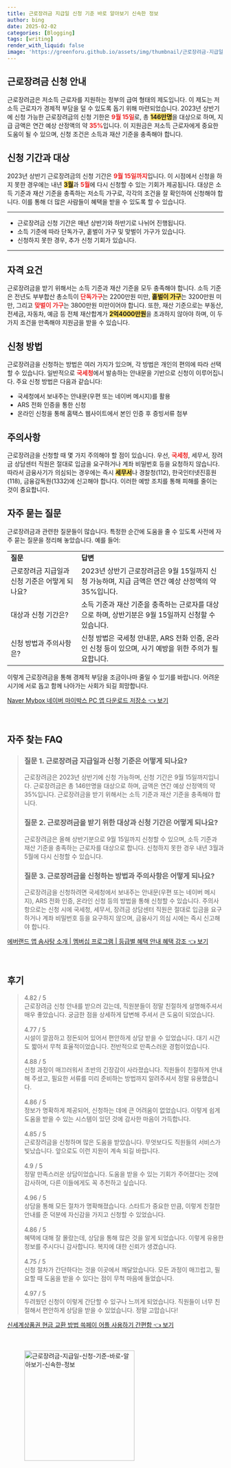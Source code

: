 ```yaml
---
title: 근로장려금 지급일 신청 기준 바로 알아보기 신속한 정보
author: bing
date: 2025-02-02
categories: [Blogging]
tags: [writing]
render_with_liquid: false
image: 'https://greenforu.github.io/assets/img/thumbnail/근로장려금-지급일-신청-기준-바로-알아보기-신속한-정보.webp'
---
```



<h2 id='근로장려금_신청_안내'>근로장려금 신청 안내</h2>

<p>근로장려금은 저소득 근로자를 지원하는 정부의 급여 형태의 제도입니다. 이 제도는 저소득 근로자가 경제적 부담을 덜 수 있도록 돕기 위해 마련되었습니다. 2023년 상반기에 신청 가능한 근로장려금의 신청 기한은 <b><span style="color: #ee2323;">9월 15일</span></b>로, 총 <b><span style="background-color: #ffe066;">146만명</span></b>을 대상으로 하며, 지급 금액은 연간 예상 산정액의 약 <b><span style="color: #ee2323;">35%</span></b>입니다. 이 지원금은 저소득 근로자에게 중요한 도움이 될 수 있으며, 신청 조건은 소득과 재산 기준을 충족해야 합니다.</p>

<h2 id='신청_기간과_대상'>신청 기간과 대상</h2>

<p>2023년 상반기 근로장려금의 신청 기간은 <b><span style="color: #ee2323;">9월 15일까지</span></b>입니다. 이 시점에서 신청을 하지 못한 경우에는 내년 <b><span style="background-color: #ffe066;">3월</span></b>과 <b><span style="color: #ee2323;">5월</span></b>에 다시 신청할 수 있는 기회가 제공됩니다. 대상은 소득 기준과 재산 기준을 충족하는 저소득 가구로, 각각의 조건을 잘 확인하여 신청해야 합니다. 이를 통해 더 많은 사람들이 혜택을 받을 수 있도록 할 수 있습니다.</p>

<hr />

<ul>
    <li>근로장려금 신청 기간은 매년 상반기와 하반기로 나뉘어 진행됩니다.</li>
    <li>소득 기준에 따라 단독가구, 홑벌이 가구 및 맞벌이 가구가 있습니다.</li>
    <li>신청하지 못한 경우, 추가 신청 기회가 있습니다.</li>
</ul>

<hr />

<h2 id='자격_요건'>자격 요건</h2>

<p>근로장려금을 받기 위해서는 소득 기준과 재산 기준을 모두 충족해야 합니다. 소득 기준은 전년도 부부합산 총소득이 <b><span style="color: #ee2323;">단독가구</span></b>는 2200만원 미만, <b><span style="background-color: #ffe066;">홑벌이 가구</span></b>는 3200만원 미만, 그리고 <b><span style="color: #ee2323;">맞벌이 가구</span></b>는 3800만원 미만이어야 합니다. 또한, 재산 기준으로는 부동산, 전세금, 자동차, 예금 등 전체 재산합계가 <b><span style="background-color: #ffe066;">2억4000만원</span></b>을 초과하지 않아야 하며, 이 두 가지 조건을 만족해야 지원금을 받을 수 있습니다.</p>

<h2 id='신청_방법'>신청 방법</h2>

<p>근로장려금을 신청하는 방법은 여러 가지가 있으며, 각 방법은 개인의 편의에 따라 선택할 수 있습니다. 일반적으로 <b><span style="color: #ee2323;">국세청</span></b>에서 발송하는 안내문을 기반으로 신청이 이루어집니다. 주요 신청 방법은 다음과 같습니다:</p>

<ul>
    <li>국세청에서 보내주는 안내문(우편 또는 네이버 메시지)를 활용</li>
    <li>ARS 전화 인증을 통한 신청</li>
    <li>온라인 신청을 통해 홈택스 웹사이트에서 본인 인증 후 증빙서류 첨부</li>
</ul>

<h2 id='주의사항'>주의사항</h2>

<p>근로장려금을 신청할 때 몇 가지 주의해야 할 점이 있습니다. 우선, <b><span style="color: #ee2323;">국세청</span></b>, 세무서, 장려금 상담센터 직원은 절대로 입금을 요구하거나 계좌 비밀번호 등을 요청하지 않습니다. 따라서 금융사기가 의심되는 경우에는 즉시 <b><span style="background-color: #ffe066;">세무서</span></b>나 경찰청(112), 한국인터넷진흥원(118), 금융감독원(1332)에 신고해야 합니다. 이러한 예방 조치를 통해 피해를 줄이는 것이 중요합니다.</p>

<h2 id='자주_묻는_질문'>자주 묻는 질문</h2>

<p>근로장려금과 관련한 질문들이 많습니다. 특정한 순간에 도움을 줄 수 있도록 사전에 자주 묻는 질문을 정리해 놓았습니다. 예를 들어:</p>

<table>
    <tr>
        <td><b>질문</b></td>
        <td><b>답변</b></td>
    </tr>
    <tr>
        <td>근로장려금 지급일과 신청 기준은 어떻게 되나요?</td>
        <td>2023년 상반기 근로장려금은 9월 15일까지 신청 가능하며, 지급 금액은 연간 예상 산정액의 약 35%입니다.</td>
    </tr>
    <tr>
        <td>대상과 신청 기간은?</td>
        <td>소득 기준과 재산 기준을 충족하는 근로자를 대상으로 하며, 상반기분은 9월 15일까지 신청할 수 있습니다.</td>
    </tr>
    <tr>
        <td>신청 방법과 주의사항은?</td>
        <td>신청 방법은 국세청 안내문, ARS 전화 인증, 온라인 신청 등이 있으며, 사기 예방을 위한 주의가 필요합니다.</td>
    </tr>
</table>

<p>이렇게 근로장려금을 통해 경제적 부담을 조금이나마 줄일 수 있기를 바랍니다. 어려운 시기에 서로 돕고 함께 나아가는 사회가 되길 희망합니다.</p>


<p><a class="click-button" title="Naver Mybox 네이버 마이박스 PC 앱 다운로드 저장소" href="https://greenforu.github.io/posts/Naver-Mybox-%EB%84%A4%EC%9D%B4%EB%B2%84-%EB%A7%88%EC%9D%B4%EB%B0%95%EC%8A%A4-PC-%EC%95%B1-%EB%8B%A4%EC%9A%B4%EB%A1%9C%EB%93%9C-%EC%A0%80%EC%9E%A5%EC%86%8C/" rel="dofollow">Naver Mybox 네이버 마이박스 PC 앱 다운로드 저장소 👈 보기</a></p><br>
<h2 id='자주_찾는_FAQ'>자주 찾는 FAQ</h2>
<div itemscope="" itemtype="https://schema.org/FAQPage"> 
<blockquote> 
<div itemscope="" itemprop="mainEntity" itemtype="https://schema.org/Question"> 
<h3 itemprop="name">질문 1. 근로장려금 지급일과 신청 기준은 어떻게 되나요?</h3> 
<div itemscope="" itemprop="acceptedAnswer" itemtype="https://schema.org/Answer"> 
<span itemprop="text"> 
<p>근로장려금은 2023년 상반기에 신청 가능하며, 신청 기간은 9월 15일까지입니다. 근로장려금은 총 146만명을 대상으로 하며, 금액은 연간 예상 산정액의 약 35%입니다. 근로장려금을 받기 위해서는 소득 기준과 재산 기준을 충족해야 합니다.</p> 
</span> 
</div> 
</div> 

<div itemscope="" itemprop="mainEntity" itemtype="https://schema.org/Question"> 
<h3 itemprop="name">질문 2. 근로장려금을 받기 위한 대상과 신청 기간은 어떻게 되나요?</h3> 
<div itemscope="" itemprop="acceptedAnswer" itemtype="https://schema.org/Answer"> 
<span itemprop="text"> 
<p>근로장려금은 올해 상반기분으로 9월 15일까지 신청할 수 있으며, 소득 기준과 재산 기준을 충족하는 근로자를 대상으로 합니다. 신청하지 못한 경우 내년 3월과 5월에 다시 신청할 수 있습니다.</p> 
</span> 
</div> 
</div> 

<div itemscope="" itemprop="mainEntity" itemtype="https://schema.org/Question"> 
<h3 itemprop="name">질문 3. 근로장려금을 신청하는 방법과 주의사항은 어떻게 되나요?</h3> 
<div itemscope="" itemprop="acceptedAnswer" itemtype="https://schema.org/Answer"> 
<span itemprop="text"> 
<p>근로장려금을 신청하려면 국세청에서 보내주는 안내문(우편 또는 네이버 메시지), ARS 전화 인증, 온라인 신청 등의 방법을 통해 신청할 수 있습니다. 주의사항으로는 신청 시에 국세청, 세무서, 장려금 상담센터 직원은 절대로 입금을 요구하거나 계좌 비밀번호 등을 요구하지 않으며, 금융사기 의심 시에는 즉시 신고해야 합니다.</p> 
</span> 
</div> 
</div> 

</blockquote> 
</div>
<p><a class="click-button" title="에버랜드 앱 솜사탕 소개 | 멤버십 프로그램 | 등급별 혜택 안내 혜택 강조" href="https://greenforu.github.io/posts/%EC%97%90%EB%B2%84%EB%9E%9C%EB%93%9C-%EC%95%B1-%EC%86%9C%EC%82%AC%ED%83%95-%EC%86%8C%EA%B0%9C-%EB%A9%A4%EB%B2%84%EC%8B%AD-%ED%94%84%EB%A1%9C%EA%B7%B8%EB%9E%A8-%EB%93%B1%EA%B8%89%EB%B3%84-%ED%98%9C%ED%83%9D-%EC%95%88%EB%82%B4-%ED%98%9C%ED%83%9D-%EA%B0%95%EC%A1%B0/" rel="dofollow">에버랜드 앱 솜사탕 소개 | 멤버십 프로그램 | 등급별 혜택 안내 혜택 강조 👈 보기</a></p><br>
<h2 id='후기'>후기</h2>
<div itemscope itemtype="https://schema.org/Product">
  <blockquote>
  <div itemprop="review" itemscope itemtype="https://schema.org/Review">
      <div itemprop="reviewRating" itemscope itemtype="https://schema.org/Rating"> <span itemprop="ratingValue">4.82</span> / <span itemprop="bestRating">5</span> </div>
      <span itemprop="reviewBody">근로장려금 신청 안내를 받으러 갔는데, 직원분들이 정말 친절하게 설명해주셔서 매우 좋았습니다. 궁금한 점을 상세하게 답변해 주셔서 큰 도움이 되었습니다.</span>
  </div>
  <br>
  <div itemprop="review" itemscope itemtype="https://schema.org/Review">
      <div itemprop="reviewRating" itemscope itemtype="https://schema.org/Rating"> <span itemprop="ratingValue">4.77</span> / <span itemprop="bestRating">5</span> </div>
      <span itemprop="reviewBody">시설이 깔끔하고 정돈되어 있어서 편안하게 상담 받을 수 있었습니다. 대기 시간도 짧아서 무척 효율적이었습니다. 전반적으로 만족스러운 경험이었습니다.</span>
  </div>
  <br>
  <div itemprop="review" itemscope itemtype="https://schema.org/Review">
      <div itemprop="reviewRating" itemscope itemtype="https://schema.org/Rating"> <span itemprop="ratingValue">4.88</span> / <span itemprop="bestRating">5</span> </div>
      <span itemprop="reviewBody">신청 과정이 매끄러워서 초반의 긴장감이 사라졌습니다. 직원들이 친절하게 안내해 주셨고, 필요한 서류를 미리 준비하는 방법까지 알려주셔서 정말 유용했습니다.</span>
  </div>
  <br>
  <div itemprop="review" itemscope itemtype="https://schema.org/Review">
      <div itemprop="reviewRating" itemscope itemtype="https://schema.org/Rating"> <span itemprop="ratingValue">4.86</span> / <span itemprop="bestRating">5</span> </div>
      <span itemprop="reviewBody">정보가 명확하게 제공되어, 신청하는 데에 큰 어려움이 없었습니다. 이렇게 쉽게 도움을 받을 수 있는 시스템이 있던 것에 감사한 마음이 가득합니다.</span>
  </div>
  <br>
  <div itemprop="review" itemscope itemtype="https://schema.org/Review">
      <div itemprop="reviewRating" itemscope itemtype="https://schema.org/Rating"> <span itemprop="ratingValue">4.85</span> / <span itemprop="bestRating">5</span> </div>
      <span itemprop="reviewBody">근로장려금을 신청하며 많은 도움을 받았습니다. 무엇보다도 직원들의 서비스가 빛났습니다. 앞으로도 이런 지원이 계속 되길 바랍니다.</span>
  </div>
  <br>
  <div itemprop="review" itemscope itemtype="https://schema.org/Review">
      <div itemprop="reviewRating" itemscope itemtype="https://schema.org/Rating"> <span itemprop="ratingValue">4.9</span> / <span itemprop="bestRating">5</span> </div>
      <span itemprop="reviewBody">정말 만족스러운 상담이었습니다. 도움을 받을 수 있는 기회가 주어졌다는 것에 감사하며, 다른 이들에게도 꼭 추천하고 싶습니다.</span>
  </div>
  <br>
  <div itemprop="review" itemscope itemtype="https://schema.org/Review">
      <div itemprop="reviewRating" itemscope itemtype="https://schema.org/Rating"> <span itemprop="ratingValue">4.96</span> / <span itemprop="bestRating">5</span> </div>
      <span itemprop="reviewBody">상담을 통해 모든 절차가 명확해졌습니다. 스타트가 중요한 만큼, 이렇게 친절한 안내를 준 덕분에 자신감을 가지고 신청할 수 있었습니다.</span>
  </div>
  <br>
  <div itemprop="review" itemscope itemtype="https://schema.org/Review">
      <div itemprop="reviewRating" itemscope itemtype="https://schema.org/Rating"> <span itemprop="ratingValue">4.86</span> / <span itemprop="bestRating">5</span> </div>
      <span itemprop="reviewBody">혜택에 대해 잘 몰랐는데, 상담을 통해 많은 것을 알게 되었습니다. 이렇게 유용한 정보를 주시다니 감사합니다. 복지에 대한 신뢰가 생겼습니다.</span>
  </div>
  <br>
  <div itemprop="review" itemscope itemtype="https://schema.org/Review">
      <div itemprop="reviewRating" itemscope itemtype="https://schema.org/Rating"> <span itemprop="ratingValue">4.75</span> / <span itemprop="bestRating">5</span> </div>
      <span itemprop="reviewBody">신청 절차가 간단하다는 것을 이곳에서 깨달았습니다. 모든 과정이 매끄럽고, 필요할 때 도움을 받을 수 있다는 점이 무척 마음에 들었습니다.</span>
  </div>
  <br>
  <div itemprop="review" itemscope itemtype="https://schema.org/Review">
      <div itemprop="reviewRating" itemscope itemtype="https://schema.org/Rating"> <span itemprop="ratingValue">4.97</span> / <span itemprop="bestRating">5</span> </div>
      <span itemprop="reviewBody">두려웠던 신청이 이렇게 간단할 수 있구나 느끼게 되었습니다. 직원들이 너무 친절해서 편안하게 상담을 받을 수 있었습니다. 정말 고맙습니다!</span>
  </div>
  </blockquote>
</div>
<p><a class="click-button" title="신세계상품권 현금 교환 방법 쓱페이 어플 사용하기 간편함" href="https://greenforu.github.io/posts/%EC%8B%A0%EC%84%B8%EA%B3%84%EC%83%81%ED%92%88%EA%B6%8C-%ED%98%84%EA%B8%88-%EA%B5%90%ED%99%98-%EB%B0%A9%EB%B2%95-%EC%93%B1%ED%8E%98%EC%9D%B4-%EC%96%B4%ED%94%8C-%EC%82%AC%EC%9A%A9%ED%95%98%EA%B8%B0-%EA%B0%84%ED%8E%B8%ED%95%A8/" rel="dofollow">신세계상품권 현금 교환 방법 쓱페이 어플 사용하기 간편함 👈 보기</a></p><br>
<figure class="image"><img src="https://greenforu.github.io/assets/img/thumbnail/근로장려금-지급일-신청-기준-바로-알아보기-신속한-정보.webp" alt="근로장려금-지급일-신청-기준-바로-알아보기-신속한-정보" width="256" height="256"></figure>